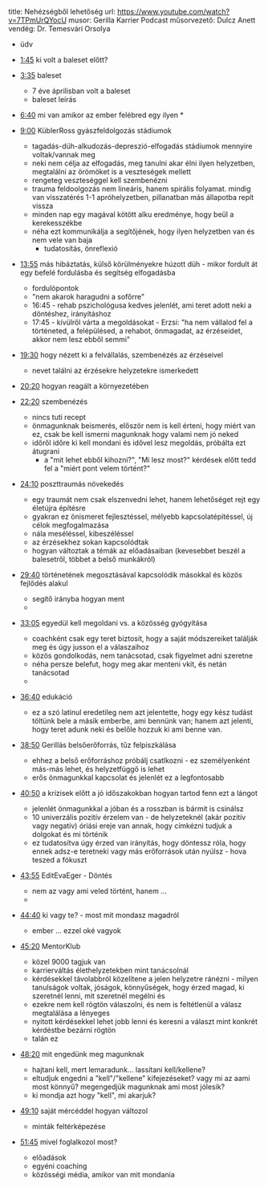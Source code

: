 title: Nehézségből lehetőség
url: https://www.youtube.com/watch?v=7TPmUrQYocU
musor: Gerilla Karrier Podcast
műsorvezető: Dulcz Anett
vendég: Dr. Temesvári Orsolya

* üdv

* [1:45](https://youtu.be/7TPmUrQYocU?feature=shared&t=105) ki volt a baleset előtt?

* [3:35](https://youtu.be/7TPmUrQYocU?feature=shared&t=215) baleset
  * 7 éve áprilisban volt a baleset 
  * baleset leírás

* [6:40](https://youtu.be/7TPmUrQYocU?feature=shared&t=400) mi van amikor az ember felébred egy ilyen 
  * 

* [9:00](https://youtu.be/7TPmUrQYocU?feature=shared&t=540) KüblerRoss gyászfeldolgozás stádiumok 
  * tagadás-düh-alkudozás-depreszió-elfogadás stádiumok mennyire voltak/vannak meg 
  * neki nem célja az elfogadás, meg tanulni akar élni ilyen helyzetben, megtalálni az örömöket is a veszteségek mellett
  * rengeteg veszteséggel kell szembenézni
  * trauma feldoolgozás nem lineáris, hanem spirális folyamat. mindig van visszatérés 1-1 apróhelyzetben, pillanatban más állapotba repít vissza
  * minden nap egy magával kötött alku eredménye, hogy beül a kerekesszékbe
  * néha ezt kommunikálja a segítőjének, hogy ilyen helyzetben van és nem vele van baja 
    * tudatosítás, önreflexió

* [13:55](https://youtu.be/7TPmUrQYocU?feature=shared&t=835) más hibáztatás, külső körülményekre húzott düh - mikor fordult át egy befelé fordulásba és segítség elfogadásba
  * fordulópontok
  * "nem akarok haragudni a sofőrre"
  * 16:45 - rehab pszichológusa kedves jelenlét, ami teret adott neki a döntéshez, irányításhoz
  * 17:45 - kívülről várta a megoldásokat - Erzsi: "ha nem vállalod fel a történeted, a felépülésed, a rehabot, önmagadat, az érzéseidet, akkor nem lesz ebből semmi"

* [19:30](https://youtu.be/7TPmUrQYocU?feature=shared&t=1170) hogy nézett ki a felvállalás, szembenézés az érzéseivel 
  * nevet találni az érzésekre helyzetekre ismerkedett

* [20:20](https://youtu.be/7TPmUrQYocU?feature=shared&t=1220) hogyan reagált a környezetében

* [22:20](https://youtu.be/7TPmUrQYocU?feature=shared&t=1340) szembenézés 
  * nincs tuti recept
  * önmagunknak beismerés, először nem is kell érteni, hogy miért van ez, csak be kell ismerni magunknak hogy valami nem jó neked
  * időről időre ki kell mondani és idővel lesz megoldás, próbálta ezt átugrani 
    * a "mit lehet ebből kihozni?", "Mi lesz most?" kérdések előtt tedd fel a "miért pont velem történt?"

* [24:10](https://youtu.be/7TPmUrQYocU?feature=shared&t=1450) poszttraumás növekedés
  * egy traumát nem csak elszenvedni lehet, hanem lehetőséget rejt egy életújra építésre 
  * gyakran ez önismeret fejlesztéssel, mélyebb kapcsolatépítéssel, új célok megfogalmazása
  * nála meséléssel, kibeszéléssel 
  * az érzésekhez sokan kapcsolódtak
  * hogyan változtak a témák az előadásaiban (kevesebbet beszél a balesetről, többet a belső munkákról)

* [29:40](https://youtu.be/7TPmUrQYocU?feature=shared&t=1780) történetének megosztásával kapcsolódik másokkal és közös fejlődés alakul
  * segítő irányba hogyan ment
  * 

* [33:05](https://youtu.be/7TPmUrQYocU?feature=shared&t=1985) egyedül kell megoldani vs. a közösség gyógyítása
  * coachként csak egy teret biztosít, hogy a saját módszereiket találják meg és úgy jusson el a válaszaihoz 
  * közös gondolkodás, nem tanácsotad, csak figyelmet adni szeretne 
  * néha persze belefut, hogy meg akar menteni vkit, és netán tanácsotad 
  * 

* [36:40](https://youtu.be/7TPmUrQYocU?feature=shared&t=2200) edukáció
  * ez a szó latinul eredetileg nem azt jelentette, hogy egy kész tudást töltünk bele a másik emberbe, ami bennünk van; hanem azt jelenti, hogy teret adunk neki és belőle hozzuk ki ami benne van. 

* [38:50](https://youtu.be/7TPmUrQYocU?feature=shared&t=2330) Gerillás belsőerőforrás, tűz felpiszkálása
  * ehhez a belső erőforráshoz próbálj csatlkozni - ez személyenként más-más lehet, és helyzetfüggő is lehet
  * erős önmagunkkal kapcsolat és jelenlét ez a legfontosabb

* [40:50](https://youtu.be/7TPmUrQYocU?feature=shared&t=2450) a krízisek előtt a jó időszakokban hogyan tartod fenn ezt a lángot
  * jelenlét önmagunkkal a jóban és a rosszban is bármit is csinálsz 
  * 10 univerzális pozitív érzelem van - de helyzeteknél (akár pozitív vagy negatív) óriási ereje van annak, hogy címkézni tudjuk a dolgokat és mi történik 
  * ez tudatosítva úgy érzed van irányítás, hogy döntessz róla, hogy ennek adsz-e teretneki vagy más erőforrások után nyúlsz - hova teszed a fókuszt 
  
* [43:55](https://youtu.be/7TPmUrQYocU?feature=shared&t=2635) EditEvaEger - Döntés 
  * nem az vagy ami veled történt, hanem ... 
  * 

* [44:40](https://youtu.be/7TPmUrQYocU?feature=shared&t=2680) ki vagy te? - most mit mondasz magadról
  * ember ... ezzel oké vagyok 

* [45:20](https://youtu.be/7TPmUrQYocU?feature=shared&t=2720) MentorKlub 
  * közel 9000 tagjuk van 
  * karrierváltás élethelyzetekben mint tanácsolnál 
  * kérdésekkel távolabbról közelítene a jelen helyzetre ránézni - milyen tanulságok voltak, jóságok, könnyűségek, hogy érzed magad, ki szeretnél lenni, mit szeretnél megélni és 
  * ezekre nem kell rögtön válaszolni, és nem is feltétlenül a válasz megtalálása a lényeges
  * nyitott kérdésekkel lehet jobb lenni és keresni a választ mint konkrét kérdéstbe bezárni rögtön 
  * talán ez 

* [48:20](https://youtu.be/7TPmUrQYocU?feature=shared&t=2900) mit engedünk meg magunknak
  * hajtani kell, mert lemaradunk... lassítani kell/kellene?
  * eltudjuk engedni a "kell"/"kellene" kifejezéseket? vagy mi az aami most könnyű? megengedjük magunknak ami most jólesik?
  * ki mondja azt hogy "kell", mi akarjuk?

* [49:10](https://youtu.be/7TPmUrQYocU?feature=shared&t=2950) saját mércéddel hogyan változol
  * minták feltérképezése

* [51:45](https://youtu.be/7TPmUrQYocU?feature=shared&t=3105) mivel foglalkozol most?
  * előadások
  * egyéni coaching 
  * közösségi média, amikor van mit mondania 

